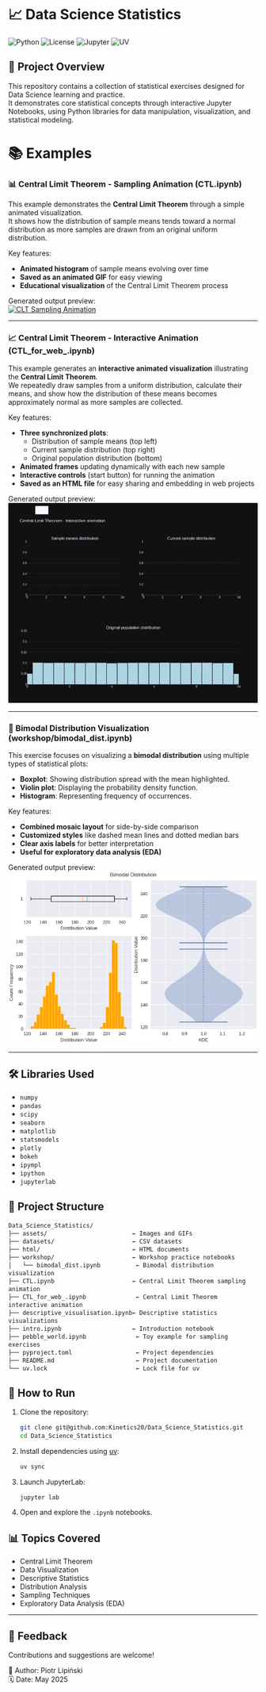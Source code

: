 
# 📈 Data Science Statistics

![Python](https://img.shields.io/badge/Python-3.11%2B-blue.svg)
![License](https://img.shields.io/badge/License-MIT-lightgrey.svg)
![Jupyter](https://img.shields.io/badge/Jupyter-Notebook-orange.svg)
![UV](https://img.shields.io/badge/Dependency%20Manager-UV-blueviolet)

## 📄 Project Overview

This repository contains a collection of statistical exercises designed for Data Science learning and practice.  
It demonstrates core statistical concepts through interactive Jupyter Notebooks, using Python libraries for data manipulation, visualization, and statistical modeling.

# 📚 Examples

### 📊 Central Limit Theorem - Sampling Animation (CTL.ipynb)

This example demonstrates the **Central Limit Theorem** through a simple animated visualization.  
It shows how the distribution of sample means tends toward a normal distribution as more samples are drawn from an original uniform distribution.

Key features:
- **Animated histogram** of sample means evolving over time
- **Saved as an animated GIF** for easy viewing
- **Educational visualization** of the Central Limit Theorem process

Generated output preview:  
[![CLT Sampling Animation](https://github.com/Kinetics20/Data_Science_Statistics/raw/main/assets/central_limit_theorem_3.gif)](https://github.com/Kinetics20/Data_Science_Statistics/blob/main/assets/central_limit_theorem_3.gif)

---

### 📈 Central Limit Theorem - Interactive Animation (CTL_for_web_.ipynb)

This example generates an **interactive animated visualization** illustrating the **Central Limit Theorem**.  
We repeatedly draw samples from a uniform distribution, calculate their means, and show how the distribution of these means becomes approximately normal as more samples are collected.

Key features:
- **Three synchronized plots**:
  - Distribution of sample means (top left)
  - Current sample distribution (top right)
  - Original population distribution (bottom)
- **Animated frames** updating dynamically with each new sample
- **Interactive controls** (start button) for running the animation
- **Saved as an HTML file** for easy sharing and embedding in web projects

Generated output preview:  
[![Interactive CLT Animation](https://github.com/Kinetics20/Data_Science_Statistics/raw/main/assets/central_limit_theorem_interactive_for_web_2.gif)](https://github.com/Kinetics20/Data_Science_Statistics/blob/main/assets/central_limit_theorem_interactive_for_web.html)

---

### 🎻 Bimodal Distribution Visualization (workshop/bimodal_dist.ipynb)

This exercise focuses on visualizing a **bimodal distribution** using multiple types of statistical plots:
- **Boxplot**: Showing distribution spread with the mean highlighted.
- **Violin plot**: Displaying the probability density function.
- **Histogram**: Representing frequency of occurrences.

Key features:
- **Combined mosaic layout** for side-by-side comparison
- **Customized styles** like dashed mean lines and dotted median bars
- **Clear axis labels** for better interpretation
- **Useful for exploratory data analysis (EDA)**

Generated output preview:  
[![Bimodal Distribution Visualization](https://github.com/Kinetics20/Data_Science_Statistics/raw/main/assets/bimodal_dist.png)](https://github.com/Kinetics20/Data_Science_Statistics/blob/main/assets/bimodal_dist.png)

---

## 🛠️ Libraries Used

- `numpy`
- `pandas`
- `scipy`
- `seaborn`
- `matplotlib`
- `statsmodels`
- `plotly`
- `bokeh`
- `ipympl`
- `ipython`
- `jupyterlab`

## 📂 Project Structure

```
Data_Science_Statistics/
├── assets/                        ← Images and GIFs
├── datasets/                      ← CSV datasets
├── html/                          ← HTML documents
├── workshop/                      ← Workshop practice notebooks
│   └── bimodal_dist.ipynb          ← Bimodal distribution visualization
├── CTL.ipynb                      ← Central Limit Theorem sampling animation
├── CTL_for_web_.ipynb              ← Central Limit Theorem interactive animation
├── descriptive_visualisation.ipynb← Descriptive statistics visualizations
├── intro.ipynb                    ← Introduction notebook
├── pebble_world.ipynb              ← Toy example for sampling exercises
├── pyproject.toml                  ← Project dependencies
├── README.md                       ← Project documentation
└── uv.lock                         ← Lock file for uv
```

## 🚀 How to Run

1. Clone the repository:
   ```bash
   git clone git@github.com:Kinetics20/Data_Science_Statistics.git
   cd Data_Science_Statistics
   ```

2. Install dependencies using [uv](https://github.com/astral-sh/uv):
   ```bash
   uv sync
   ```

3. Launch JupyterLab:
   ```bash
   jupyter lab
   ```

4. Open and explore the `.ipynb` notebooks.

## 📊 Topics Covered

- Central Limit Theorem
- Data Visualization
- Descriptive Statistics
- Distribution Analysis
- Sampling Techniques
- Exploratory Data Analysis (EDA)

---

## 💬 Feedback

Contributions and suggestions are welcome!

👤 Author: Piotr Lipiński  
🗓 Date: May 2025
